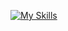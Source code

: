 [![My Skills](https://skillicons.dev/icons?i=cpp,python,java,cmake,neovim)](https://skillicons.dev)
